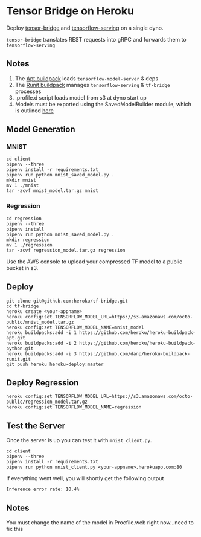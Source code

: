  # Tensor Bridge on Heroku

Deploy [tensor-bridge](https://github.com/Babylonpartners/tf-bridge) and [tensorflow-serving](https://www.tensorflow.org/serving/) on a single dyno.

`tensor-bridge` translates REST requests into gRPC and forwards them to `tensorflow-serving`

## Notes
1. The [Apt buildpack](https://github.com/heroku/heroku-buildpack-apt) loads `tensorflow-model-server` & deps
1. The [Runit buildpack](https://github.com/danp/heroku-buildpack-runit) manages `tensorflow-serving` & `tf-bridge` processes
1. .profile.d script loads model from s3 at dyno start up
1. Models must be exported using the SavedModelBuilder module, which is outlined [here](https://www.tensorflow.org/serving/serving_basic)

## Model Generation

### MNIST

```
cd client
pipenv --three
pipenv install -r requirements.txt
pipenv run python mnist_saved_model.py .
mkdir mnist
mv 1 ./mnist
tar -zcvf mnist_model.tar.gz mnist
```

### Regression
```
cd regression
pipenv --three
pipenv install
pipenv run python mnist_saved_model.py .
mkdir regression
mv 1 ./regression
tar -zcvf regression_model.tar.gz regression
```

Use the AWS console to upload your compressed TF model to a public bucket in s3.


## Deploy

```
git clone git@github.com:heroku/tf-bridge.git
cd tf-bridge
heroku create <your-appname>
heroku config:set TENSORFLOW_MODEL_URL=https://s3.amazonaws.com/octo-public/mnist_model.tar.gz
heroku config:set TENSORFLOW_MODEL_NAME=mnist_model
heroku buildpacks:add -i 1 https://github.com/heroku/heroku-buildpack-apt.git
heroku buildpacks:add -i 2 https://github.com/heroku/heroku-buildpack-python.git
heroku buildpacks:add -i 3 https://github.com/danp/heroku-buildpack-runit.git
git push heroku heroku-deploy:master
```

## Deploy Regression

```
heroku config:set TENSORFLOW_MODEL_URL=https://s3.amazonaws.com/octo-public/regression_model.tar.gz
heroku config:set TENSORFLOW_MODEL_NAME=regression

```

## Test the Server

Once the server is up you can test it with `mnist_client.py`.

```
cd client
pipenv --three
pipenv install -r requirements.txt
pipenv run python mnist_client.py <your-appname>.herokuapp.com:80
```

If everything went well, you will shortly get the following output

`Inference error rate: 10.4%`


## Notes

You must change the name of the model in Procfile.web right now...need to fix this



